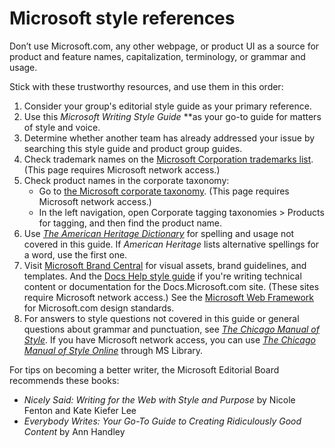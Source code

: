 ﻿# Microsoft style references

Don’t
use Microsoft.com, any other webpage, or product UI as a source
for product and feature names, capitalization, terminology, or
grammar and usage. 

Stick with these trustworthy resources, and use them in this order:

1.  Consider your group's editorial style guide as your primary reference.
2.  Use this *Microsoft Writing Style Guide* **as your go-to guide for matters of style and voice.
3.  Determine whether another team has already addressed your issue by searching this style guide and product group guides.
4.  Check trademark names on the [Microsoft Corporation trademarks list](https://microsoft.sharepoint.com/sites/LCAWeb/Home/Copyrights-Trademarks-and-Patents/Trademarks/Trademark-List). (This page requires Microsoft network access.)
5.  Check product names in the corporate taxonomy:
      - Go to [the Microsoft corporate taxonomy](https://microsoft.sharepoint.com/teams/corptaxbrowse/_layouts/15/termstoremanager.aspx). (This page requires Microsoft network access.)
      - In the left navigation, open Corporate tagging taxonomies \> Products for tagging, and then find the product name.
        [](https://microsoft.sharepoint.com/teams/corptaxbrowse/_layouts/15/termstoremanager.aspx.)
6.  Use [*The American Heritage Dictionary*](https://ahdictionary.com/) for spelling and usage not covered in this guide. If *American Heritage* lists alternative spellings for a word, use the first one.
7.  Visit [Microsoft Brand Central](https://microsoft.sharepoint.com/teams/brandcentral "Brand portal") for visual assets, brand guidelines, and templates. And the [Docs Help style guide](https://review.docs.microsoft.com/en-us/help/?branch=master "Style guide for Microsoft Documentation site") if you're writing technical content or documentation for the Docs.Microsoft.com site. (These sites require Microsoft network access.) See the [](http://www.getmwf.com/)[Microsoft Web Framework](http://www.getmwf.com/) for Microsoft.com design standards. 
8.  For answers to style questions not covered in this guide or general questions about grammar and punctuation, see [*The Chicago Manual of Style*](http://www.chicagomanualofstyle.org/home.html). If you have Microsoft network access, you can use [*The Chicago Manual of Style Online*](http://aka.ms/mslibrary/cms) through MS Library.

For tips on becoming a better writer, the Microsoft Editorial Board recommends these books: 

  - *Nicely Said: Writing for the Web with Style and Purpose* by Nicole Fenton and Kate Kiefer Lee
  - *Everybody Writes: Your Go-To Guide to Creating Ridiculously Good Content* by Ann Handley
